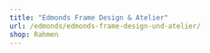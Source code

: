```yaml
---
title: "Edmonds Frame Design & Atelier"
url: /edmonds/edmonds-frame-design-und-atelier/
shop: Rahmen
---
```

